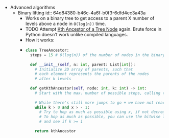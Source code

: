 - Advanced algorithms
	- Binary lifting
	  id:: 64d84380-b46c-4a6f-b0f3-6dfd4ec3a43a
		- Works on a binary tree to get access to a parent X number of levels above a node in `O(log(n))` time.
		- TODO Attempt [Kth Ancestor of a Tree Node](https://leetcode.com/problems/kth-ancestor-of-a-tree-node/) again. Brute force in Python doesn't work unlike compiled languages.
		- How it works:
		- ```python
		  class TreeAncestor:
		    steps = 15 # O(log(n)) of the number of nodes in the binary tree, aka height of tree
		    
		    def __init__(self, n: int, parent: List[int]):
		      # Initialize 2D array of parents, such that
		      # each element represents the parents of the nodes
		      # after k levels
		    
		    def getKthAncestor(self, node: int, k: int) -> int:
		      # Start with the max. number of possible steps, calling this x
		      
		      # While there's still more jumps to go + we have not reached a dead end yet
		      while k > 0 and x > - 1:
		        # Try to hop as much as possible using x, if not decrement x by 1
		        # To hop as much as possible, you can use the bitwise left shift operator
		        # and see if k >= 1
		      
		      return kthAncestor
		  ```